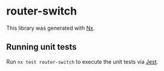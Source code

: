 # router-switch

This library was generated with [Nx](https://nx.dev).


## Running unit tests

Run `nx test router-switch` to execute the unit tests via [Jest](https://jestjs.io).


